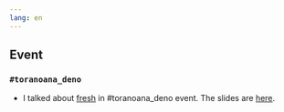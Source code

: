```yaml
---
lang: en
---
```


## Event

### `#toranoana_deno`

- I talked about [fresh](https://fresh.deno.dev) in #toranoana_deno event. The slides are [here](https://kt3k.github.io/talk_fresh/#1).
